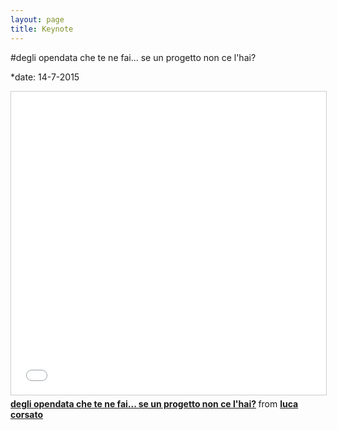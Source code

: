 ```yaml
---
layout: page
title: Keynote
---
```


#degli opendata che te ne fai... se un progetto non ce l'hai?

*date: 14-7-2015 

<iframe src="//www.slideshare.net/slideshow/embed_code/key/FdKqLuQYyleuTz" width="595" height="485" frameborder="0" marginwidth="0" marginheight="0" scrolling="no" style="border:1px solid #CCC; border-width:1px; margin-bottom:5px; max-width: 100%;" allowfullscreen> </iframe> <div style="margin-bottom:5px"> <strong> <a href="//www.slideshare.net/LucaCorsato/2015-07-14-open-school-of-archaeological-data" title="degli opendata che te ne fai... se un progetto non ce l&#x27;hai?" target="_blank">degli opendata che te ne fai... se un progetto non ce l&#x27;hai?</a> </strong> from <strong><a href="//www.slideshare.net/LucaCorsato" target="_blank">luca corsato</a></strong> </div>
